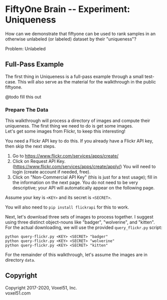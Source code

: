 # FiftyOne Brain -- Experiment:  Uniqueness

How can we demonstrate that fiftyone can be used to rank samples in an otherwise unlabeled (or labeled) dataset by their "uniqueness"?

Problem: Unlabeled


## Full-Pass Example

The first thing in Uniqueness is a full-pass example through a small test-case.  This will also serve as the material for the walkthrough in the public fiftyone.

@todo fill this out

### Prepare The Data

This walkthrough will process a directory of images and compute their uniqueness.  The first thing we need to do is get some images.  
Let's get some images from Flickr, to keep this interesting!

You need a Flickr API key to do this.  If you already have a Flickr API key, then skip the next steps.  
1. Go to <https://www.flickr.com/services/apps/create/> 
2. Click on Request API Key. (<https://www.flickr.com/services/apps/create/apply/>) You will need to login (create account if needed, free).
3. Click on "Non-Commercial API Key" (this is just for a test usage); fill in the information on the next page.  You do not need to be very descriptive; your API will automatically appear on the following page.

Assume your key is `<KEY>` and its secret is `<SECRET>`.

You will also need to `pip install flickrapi` for this to work.

Next, let's download three sets of images to process together.  I suggest using three distinct object-nouns like "badger", "wolverine", and "kitten".  For the actual downloading, we will use the provided `query_flickr.py` script:

```
python query-flickr.py <KEY> <SECRET> "badger" 
python query-flickr.py <KEY> <SECRET> "wolverine" 
python query-flickr.py <KEY> <SECRET> "kitten" 
```


For the remainder of this walkthrough, let's assume the images are in directory `data`.

## Copyright

Copyright 2017-2020, Voxel51, Inc.<br>
voxel51.com
